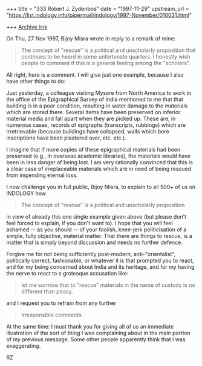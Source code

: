 +++
title = "333 Robert J. Zydenbos"
date = "1997-11-29"
upstream_url = "https://list.indology.info/pipermail/indology/1997-November/010031.html"

+++
[Archive link](https://list.indology.info/pipermail/indology/1997-November/010031.html)

On Thu, 27 Nov 1997, Bijoy Misra wrote in reply to a remark of mine:

> The concept of "rescue" is a political and unscholarly proposition
> that continues to be heard in some unfortunate quarters.  I
> honestly wish people to comment if this is a general feeling among
> the "scholars".

All right, here is a comment. I will give just one example, because
I also have other things to do:

Just yesterday, a colleague visiting Mysore from North America to
work in the office of the Epigraphical Survey of India mentioned to
me that that building is in a poor condition, resulting in water
damage to the materials which are stored there. Several items have
been preserved on inferior material media and fall apart when they
are picked up. These are, in numerous cases, records of epigraphs
(transcripts, rubbings) which are irretrievable (because buildings
have collapsed, walls which bore inscriptions have been plastered
over, etc. etc.).

I imagine that if more copies of these epigraphical materials had
been preserved (e.g., in overseas academic libraries), the
materials would have been in less danger of being lost. I am very
rationally convinced that this is a clear case of irreplaceable
materials which are in need of being rescued from impending eternal
loss.

I now challenge you in full public, Bijoy Misra, to explain to all
500+ of us on INDOLOGY how

> The concept of "rescue" is a political and unscholarly proposition

in view of already this one single example given above (but please
don't feel forced to explain, if you don't want to). I hope that
you will feel ashamed -- as you should -- of your foolish,
knee-jerk politicisation of a simple, fully objective, material
matter. That there are things to rescue, is a matter that is simply
beyond discussion and needs no further defence.

Forgive me for not being sufficiently post-modern,
anti-"orientalist", politically correct, fashionable, or whatever
it is that prompted you to react, and for my being concerned about
India and its heritage, and for my having the nerve to react to a
grotesque accusation like:

> let me surmise that to "rescue" materials in the name
> of custody is no different than piracy.

and I request you to refrain from any further

> irresponsible comments.

At the same time: I must thank you for giving all of us an
immediate illustration of the sort of thing I was complaining about
in the main portion of my previous message. Some other people
apparently think that I was exaggerating.

RZ



